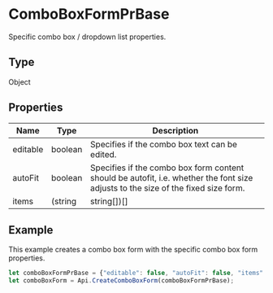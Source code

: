 # ComboBoxFormPrBase

Specific combo box / dropdown list properties.

## Type

Object

## Properties

| Name | Type | Description |
| ---- | ---- | ----------- |
| editable | boolean | Specifies if the combo box text can be edited. |
| autoFit | boolean | Specifies if the combo box form content should be autofit, i.e. whether the font size adjusts to the size of the fixed size form. |
| items | (string|string[])[] | The combo box items. This array consists of strings or arrays of two strings where the first string is the displayed value and the second one is its meaning. If the array consists of single strings, then the displayed value and its meaning are the same. Example: ["First", ["Second", "2"], ["Third", "3"], "Fourth"]. |


## Example

This example creates a combo box form with the specific combo box form properties.

```javascript
let comboBoxFormPrBase = {"editable": false, "autoFit": false, "items": ["Latvia", "USA", "UK"]};
let comboBoxForm = Api.CreateComboBoxForm(comboBoxFormPrBase);
```
